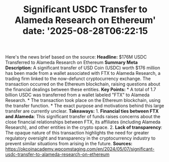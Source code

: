 ﻿---
title: "Significant USDC Transfer to Alameda Research on Ethereum'
date: '2025-08-28T06:22:15"
category: "Markets"
summary: ""
slug: "significant usdc transfer to alameda research on ethereum"
source_urls:
  - "https://okcoinacademy.wpcomstaging.com/en/2024/05/07/significant-usdc-transfer-to-alameda-research-on-ethereum"
seo:
  title: "Significant USDC Transfer to Alameda Research on Ethereum | Hash n Hedge'
  description: '"
  keywords: ["news", "markets", "brief"]
---
Here's the news brief based on the source:  **Headline:** $176M USDC Transferred to Alameda Research on Ethereum  **Summary Meta Description:** A significant transfer of USD Coin (USDC) worth $176 million has been made from a wallet associated with FTX to Alameda Research, a trading firm linked to the now-defunct cryptocurrency exchange. The transaction occurred on the Ethereum blockchain, raising questions about the financial dealings between these entities.  **Key Points:**  * A total of 1.7 billion USDC was transferred from a wallet labeled "FTX" to Alameda Research. * The transaction took place on the Ethereum blockchain, using the transfer function. * The exact purpose and motivations behind this large transfer are currently unclear.  **Takeaways:**  1. **Financial ties between FTX and Alameda**: This significant transfer of funds raises concerns about the close financial relationships between FTX, its affiliates (including Alameda Research), and other entities in the crypto space. 2. **Lack of transparency**: The opaque nature of this transaction highlights the need for greater regulatory oversight and transparency in the cryptocurrency industry to prevent similar situations from arising in the future.  **Sources:** https://okcoinacademy.wpcomstaging.com/en/2024/05/07/significant-usdc-transfer-to-alameda-research-on-ethereum 
